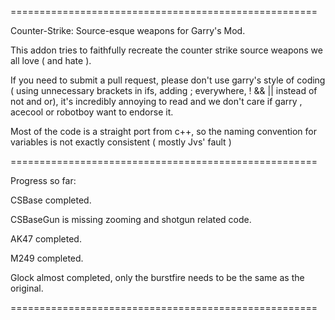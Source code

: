 =====================================================

Counter-Strike: Source-esque weapons for Garry's Mod.

This addon tries to faithfully recreate the counter strike source weapons we all love ( and hate ).

If you need to submit a pull request, please don't use garry's style of coding ( using unnecessary brackets in ifs, adding ; everywhere, ! && || instead of not and or), it's incredibly annoying to read and we don't care if garry , acecool or robotboy want to endorse it.

Most of the code is a straight port from c++, so the naming convention for variables is not exactly consistent ( mostly Jvs' fault )

=====================================================

Progress so far:

CSBase completed.

CSBaseGun is missing zooming and shotgun related code.

AK47 completed.

M249 completed.

Glock almost completed, only the burstfire needs to be the same as the original.

=====================================================
